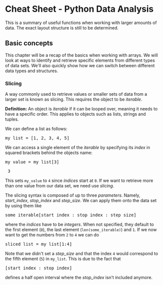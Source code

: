 # Cheat Sheet - Python Data Analysis

This is a summary of useful functions when working with larger amounts of data. 
The exact layout structure is still to be determined. 

## Basic concepts

This chapter will be a recap of the basics when working with arrays. We will look 
at ways to identify and retrieve specific elements from different types of data sets. 
We'll also quickly show how we can switch between different data types and structures.

### Slicing

A way commonly used to retrieve values or smaller sets of data from a larger set is 
known as slicing. This requires the object to be _iterable_. 

**Definition:** 
An object is _iterable_ if it can be looped over, meaning it needs to have a specific
order. This applies to objects such as lists, strings and tuples. 

We can define a list as follows:

<pre>
my_list = [1, 2, 3, 4, 5]
</pre>

We can access a single element of the _iterable_ by specifying its _index_ in squared
brackets behind the objects name:

<pre>
my_value = my_list[3]
</pre>

<pre>
<my_list> 3 </my_list>
</pre>


This sets `my_value` to `4` since _indices_ start at `0`. If we want to retrieve more
than one value from our data set, we need use _slicing_.

The slicing syntax is composed of up to three _parameters_. Namely, _start_index_, 
_stop_index_ and _step_size_. We can apply them onto the data set by using them like

<pre>
some_iterable[start_index : stop_index : step_size]
</pre>

where the _indices_ have to be _integers_. When not specified, they default to the 
first element (`0`), the last element (`len(some_iterable)`) and `1`. If we now 
want to get the numbers from `2` to `4` we can do

<pre>
sliced_list = my_list[1:4]
</pre>

Note that we didn't set a _step_size_ and that the index `4` would correspond to the
fifth element (`5`) in `my_list`. This is due to the fact that 

<pre>
[start_index : stop_index]
</pre>

defines a half open interval where the _stop_index_ isn't included anymore.
